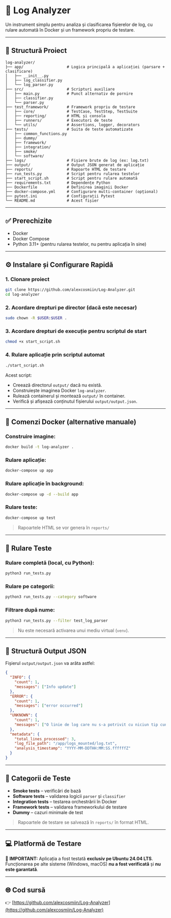 # 🧾 Log Analyzer

Un instrument simplu pentru analiza și clasificarea fișierelor de log, cu rulare automată în Docker și un framework propriu de testare.

---

## 📁 Structură Proiect

```
log-analyzer/
├── app/                   # Logica principală a aplicației (parsare + clasificare)
│   ├── __init__.py
│   ├── log_classifier.py
│   └── log_parser.py
├── src/                   # Scripturi auxiliare
│   ├── main.py            # Punct alternativ de pornire
│   ├── classifier.py
│   └── parser.py
├── test_framework/        # Framework propriu de testare
│   ├── core/              # TestCase, TestStep, TestSuite
│   ├── reporting/         # HTML și consola
│   ├── runners/           # Executori de teste
│   └── utils/             # Assertions, logger, decorators
├── tests/                 # Suita de teste automatizate
│   ├── common_functions.py
│   ├── dummy/
│   ├── framework/
│   ├── integration/
│   ├── smoke/
│   └── software/
├── logs/                  # Fișiere brute de log (ex: log.txt)
├── output/                # Output JSON generat de aplicație
├── reports/               # Rapoarte HTML de testare
├── run_tests.py           # Script pentru rularea testelor
├── start_script.sh        # Script pentru rulare automată
├── requirements.txt       # Dependențe Python
├── Dockerfile             # Definirea imaginii Docker
├── docker-compose.yml     # Configurare multi-container (opțional)
├── pytest.ini             # Configurații Pytest
└── README.md              # Acest fișier
```

---

## ✅ Prerechizite

* Docker
* Docker Compose
* Python 3.11+ (pentru rularea testelor, nu pentru aplicația în sine)

---

## ⚙️ Instalare și Configurare Rapidă

### 1. Clonare proiect

```bash
git clone https://github.com/alexcosmiin/Log-Analyzer.git
cd log-analyzer
```

### 2. Acordare drepturi pe director (dacă este necesar)

```bash
sudo chown -R $USER:$USER .
```

### 3. Acordare drepturi de execuție pentru scriptul de start

```bash
chmod +x start_script.sh
```

### 4. Rulare aplicație prin scriptul automat

```bash
./start_script.sh
```

Acest script:

* Creează directorul `output/` dacă nu există.
* Construiește imaginea Docker `log-analyzer`.
* Rulează containerul și montează `output/` în container.
* Verifică și afișează conținutul fișierului `output/output.json`.

---

## 🐳 Comenzi Docker (alternative manuale)

### Construire imagine:

```bash
docker build -t log-analyzer .
```

### Rulare aplicație:

```bash
docker-compose up app
```

### Rulare aplicație în background:

```bash
docker-compose up -d --build app
```

### Rulare teste:

```bash
docker-compose up test
```

> Rapoartele HTML se vor genera în `reports/`

---

## 🧪 Rulare Teste

### Rulare completă (local, cu Python):

```bash
python3 run_tests.py
```

### Rulare pe categorii:

```bash
python3 run_tests.py --category software
```

### Filtrare după nume:

```bash
python3 run_tests.py --filter test_log_parser
```

> Nu este necesară activarea unui mediu virtual (`venv`).

---

## 📄 Structură Output JSON

Fișierul `output/output.json` va arăta astfel:

```json
{
  "INFO": {
    "count": 1,
    "messages": ["Info update"]
  },
  "ERROR": {
    "count": 1,
    "messages": ["error occurred"]
  },
  "UNKNOWN": {
    "count": 1,
    "messages": ["O linie de log care nu s-a potrivit cu niciun tip cunoscut."]
  },
  "metadata": {
    "total_lines_processed": 3,
    "log_file_path": "/app/logs_mounted/log.txt",
    "analysis_timestamp": "YYYY-MM-DDTHH:MM:SS.ffffffZ"
  }
}
```

---

## 🧪 Categorii de Teste

* **Smoke tests** – verificări de bază
* **Software tests** – validarea logicii `parser` și `classifier`
* **Integration tests** – testarea orchestrării în Docker
* **Framework tests** – validarea frameworkului de testare
* **Dummy** – cazuri minimale de test

> Rapoartele de testare se salvează în `reports/` în format HTML.

---

## 💻 Platformă de Testare

🛑 **IMPORTANT:** Aplicația a fost testată **exclusiv pe Ubuntu 24.04 LTS**.
Funcționarea pe alte sisteme (Windows, macOS) **nu a fost verificată** și **nu este garantată**.

---

## 🌐 Cod sursă

👉 [https://github.com/alexcosmiin/Log-Analyzer](https://github.com/alexcosmiin/Log-Analyzer)
